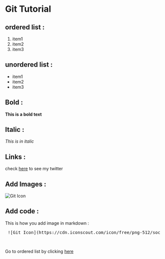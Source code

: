 # Git Tutorial

## ordered list :

1) item1
2) item2 
3) item3

## unordered list :

- item1
- item2
- item3

## Bold :

<b> This is a bold text </b>

## Italic : 

<i> This is in italic </i>

## Links :

check [here](https://twitter.com/Siddhartha_2345) to see my twitter

## Add Images :

![Git Icon](https://cdn.iconscout.com/icon/free/png-512/social-285-116319.png?w=256&f=avif)

## Add code :

This is how you add image in markdown : <br>
<pre> ![Git Icon](https://cdn.iconscout.com/icon/free/png-512/social-285-116319.png?w=256&f=avif) </pre>
<br>

Go to ordered list by clicking [here](https://github.com/SiddharthaBhattacharjee/Git_Tutorial_2/edit/master/README.md#ordered-list-)
